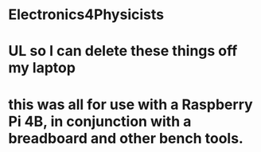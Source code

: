 # Electronics4Physicists
# UL so I can delete these things off my laptop
# this was all for use with a Raspberry Pi 4B, in conjunction with a breadboard and other bench tools.
